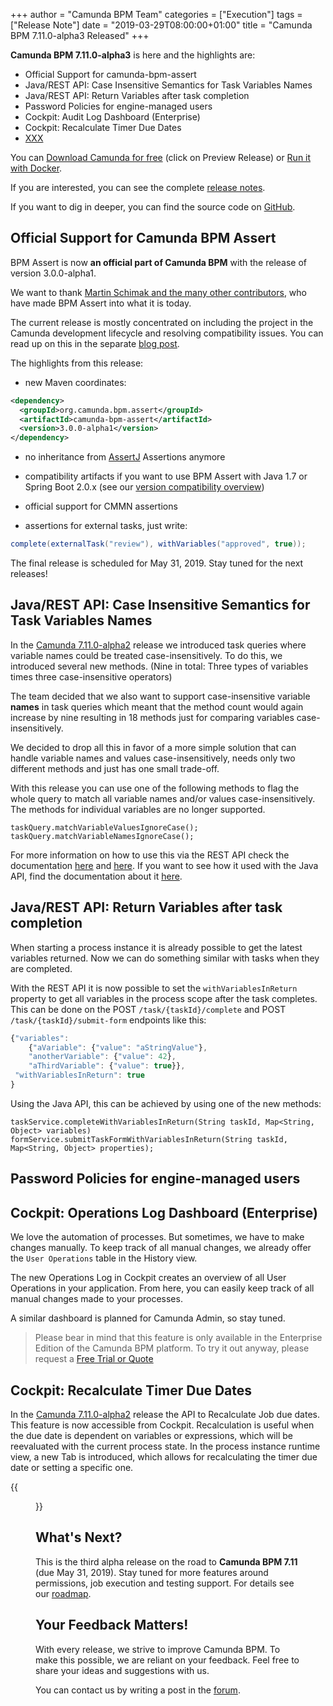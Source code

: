 +++
author = "Camunda BPM Team"
categories = ["Execution"]
tags = ["Release Note"]
date = "2019-03-29T08:00:00+01:00"
title = "Camunda BPM 7.11.0-alpha3 Released"
+++

**Camunda BPM 7.11.0-alpha3** is here and the highlights are:

* Official Support for camunda-bpm-assert
* Java/REST API: Case Insensitive Semantics for Task Variables Names
* Java/REST API: Return Variables after task completion
* Password Policies for engine-managed users
* Cockpit: Audit Log Dashboard (Enterprise)
* Cockpit: Recalculate Timer Due Dates
* [XXX](https://app.camunda.com/jira/issues/?jql=issuetype%20%3D%20%22Bug%20Report%22%20AND%20fixVersion%20%3D%207.11.0-alpha3)

You can [Download Camunda for free](https://camunda.com/download/) (click on Preview Release) or [Run it with Docker](https://hub.docker.com/r/camunda/camunda-bpm-platform/).


If you are interested, you can see the complete [release notes](XXX).

If you want to dig in deeper, you can find the source code on [GitHub](https://github.com/camunda/camunda-bpm-platform/releases/tag/7.11.0-alpha3).

<!--more-->

## Official Support for Camunda BPM Assert

BPM Assert is now **an official part of Camunda BPM** with the release of version 3.0.0-alpha1.

We want to thank [Martin Schimak and the many other contributors](https://github.com/camunda/camunda-bpm-assert/graphs/contributors), who have made BPM Assert into what it is today.

The current release is mostly concentrated on including the project in the Camunda development lifecycle and resolving compatibility issues. You can read up on this in the separate [blog post](https://blog.camunda.com/post/2019/03/camunda-bpm-assert-300-alpha1-released/).

The highlights from this release:

* new Maven coordinates:
```xml
<dependency>
  <groupId>org.camunda.bpm.assert</groupId>
  <artifactId>camunda-bpm-assert</artifactId>
  <version>3.0.0-alpha1</version>
</dependency>
```

* no inheritance from [AssertJ](http://joel-costigliola.github.io/assertj/) Assertions anymore

* compatibility artifacts if you want to use BPM Assert with Java 1.7 or Spring Boot 2.0.x (see our [version compatibility overview](https://docs.camunda.org/manual/develop/user-guide/testing/#assertions-version-compatibility))

* official support for CMMN assertions

* assertions for external tasks, just write:
```java
complete(externalTask("review"), withVariables("approved", true));
```

The final release is scheduled for May 31, 2019. Stay tuned for the next releases!

## Java/REST API: Case Insensitive Semantics for Task Variables Names
In the [Camunda 7.11.0-alpha2](../camunda-bpm-7110-alpha2-released) release we introduced task queries where variable names could be treated case-insensitively. To do this, we introduced several new methods. (Nine in total: Three types of variables times three case-insensitive operators)

The team decided that we also want to support case-insensitive variable **names** in task queries which meant that the method count would again increase by nine resulting in 18 methods just for comparing variables case-insensitively.

We decided to drop all this in favor of a more simple solution that can handle variable names and values case-insensitively, needs only two different methods and just has one small trade-off.

With this release you can use one of the following methods to flag the whole query to match all variable names and/or values case-insensitively. The methods for individual variables are no longer supported.
```
taskQuery.matchVariableValuesIgnoreCase();
taskQuery.matchVariableNamesIgnoreCase();
```
For more information on how to use this via the REST API check the documentation [here](https://docs.camunda.org/manual/latest/reference/rest/task/post-query/) and [here](https://docs.camunda.org/manual/latest/reference/rest/task/get-query/). If you want to see how it used with the Java API, find the documentation about it [here](https://docs.camunda.org/javadoc/camunda-bpm-platform/7.11/org/camunda/bpm/engine/task/TaskQuery.html).

## Java/REST API: Return Variables after task completion
When starting a process instance it is already possible to get the latest variables returned. Now we can do something similar with tasks when they are completed.

With the REST API it is now possible to set the `withVariablesInReturn` property to get all variables in the process scope after the task completes. This can be done on the POST `/task/{taskId}/complete` and POST `/task/{taskId}/submit-form` endpoints like this:
```javascript
{"variables":
    {"aVariable": {"value": "aStringValue"},
    "anotherVariable": {"value": 42},
    "aThirdVariable": {"value": true}},
 "withVariablesInReturn": true
}
```

Using the Java API, this can be achieved by using one of the new methods:
```
taskService.completeWithVariablesInReturn(String taskId, Map<String, Object> variables)
formService.submitTaskFormWithVariablesInReturn(String taskId, Map<String, Object> properties);
```

## Password Policies for engine-managed users

## Cockpit: Operations Log Dashboard (Enterprise)
We love the automation of processes. But sometimes, we have to make changes manually. To keep track of all manual changes, we already offer the `User Operations` table in the History view.

The new Operations Log in Cockpit creates an overview of all User Operations in your application. From here, you can easily keep track of all manual changes made to your processes.

A similar dashboard is planned for Camunda Admin, so stay tuned.

> Please bear in mind that this feature is only available in the Enterprise Edition of the Camunda BPM platform. To try it out anyway, please request a [Free Trial or Quote](https://camunda.com/enterprise/)



## Cockpit: Recalculate Timer Due Dates
In the [Camunda 7.11.0-alpha2](../camunda-bpm-7110-alpha2-released) release the API to Recalculate Job due dates. This feature is now accessible from Cockpit. Recalculation is useful when the due date is dependent on variables or expressions, which will be reevaluated with the current process state. In the process instance runtime view, a new Tab is introduced, which allows for recalculating the timer due date or setting a specific one.

{{<figure src="timer_recalculation.png" alt="Screenshot of the Recalculation Dialog in Cockpit">}}

<!--no-more-->

## What's Next?

This is the third alpha release on the road to **Camunda BPM 7.11** (due May 31, 2019). Stay tuned for more features around permissions, job execution and testing support. For details see our [roadmap](https://camunda.com/learn/community/#roadmap).

## Your Feedback Matters!

With every release, we strive to improve Camunda BPM. To make this possible, we are reliant on your feedback. Feel free to share your ideas and suggestions with us.

You can contact us by writing a post in the [forum](https://forum.camunda.org/).
